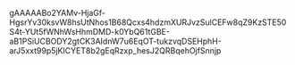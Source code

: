 gAAAAABo2YAMv-HjaGf-HgsrYv30ksvW8hsUtNhos1B68Qcxs4hdzmXURJvzSulCEFw8qZ9KzSTE50S4t-YUt5fWNhWsHhmDMD-k0YbQ61tGBE-aB1PSiUCBODY2gtCK3AIdnW7u6EqOT-tukzvqDSEHphH-arJ5xxt99p5jKICYET8b2gEqRzxp_hesJ2QRBqehOjfSnnjp